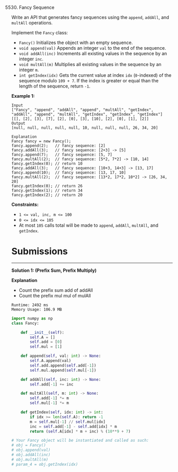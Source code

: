 5530. Fancy Sequence

Write an API that generates fancy sequences using the `append`, `addAll`, and `multAll` operations.

Implement the `Fancy` class:

* `Fancy()` Initializes the object with an empty sequence.
* `void append(val)` Appends an integer `val` to the end of the sequence.
* `void addAll(inc)` Increments all existing values in the sequence by an integer `inc`.
* `void multAll(m)` Multiplies all existing values in the sequence by an integer `m`.
* `int getIndex(idx)` Gets the current value at index `idx` (`0`-indexed) of the sequence modulo `109 + 7`. If the index is greater or equal than the length of the sequence, return `-1`.
 

**Example 1:**
```
Input
["Fancy", "append", "addAll", "append", "multAll", "getIndex", "addAll", "append", "multAll", "getIndex", "getIndex", "getIndex"]
[[], [2], [3], [7], [2], [0], [3], [10], [2], [0], [1], [2]]
Output
[null, null, null, null, null, 10, null, null, null, 26, 34, 20]

Explanation
Fancy fancy = new Fancy();
fancy.append(2);   // fancy sequence: [2]
fancy.addAll(3);   // fancy sequence: [2+3] -> [5]
fancy.append(7);   // fancy sequence: [5, 7]
fancy.multAll(2);  // fancy sequence: [5*2, 7*2] -> [10, 14]
fancy.getIndex(0); // return 10
fancy.addAll(3);   // fancy sequence: [10+3, 14+3] -> [13, 17]
fancy.append(10);  // fancy sequence: [13, 17, 10]
fancy.multAll(2);  // fancy sequence: [13*2, 17*2, 10*2] -> [26, 34, 20]
fancy.getIndex(0); // return 26
fancy.getIndex(1); // return 34
fancy.getIndex(2); // return 20
```

**Constraints:**

* `1 <= val, inc, m <= 100`
* `0 <= idx <= 105`
* At most `105` calls total will be made to `append`, `addAll`, `multAll`, and `getIndex`.

# Submissions
---
**Solution 1: (Prefix Sum, Prefix Multiply)**

**Explanation**

* Count the prefix sum add of addAll
* Count the prefix mul mul of mulAll

```
Runtime: 2492 ms
Memory Usage: 106.9 MB
```
```python
import numpy as np
class Fancy:

    def __init__(self):
        self.A = []
        self.add = [0]
        self.mul = [1]

    def append(self, val: int) -> None:
        self.A.append(val)
        self.add.append(self.add[-1])
        self.mul.append(self.mul[-1])

    def addAll(self, inc: int) -> None:
        self.add[-1] += inc

    def multAll(self, m: int) -> None:
        self.add[-1] *= m
        self.mul[-1] *= m

    def getIndex(self, idx: int) -> int:
        if idx >= len(self.A): return -1
        m = self.mul[-1] // self.mul[idx]
        inc = self.add[-1] - self.add[idx] * m
        return (self.A[idx] * m + inc) % (10**9 + 7)

# Your Fancy object will be instantiated and called as such:
# obj = Fancy()
# obj.append(val)
# obj.addAll(inc)
# obj.multAll(m)
# param_4 = obj.getIndex(idx)
```